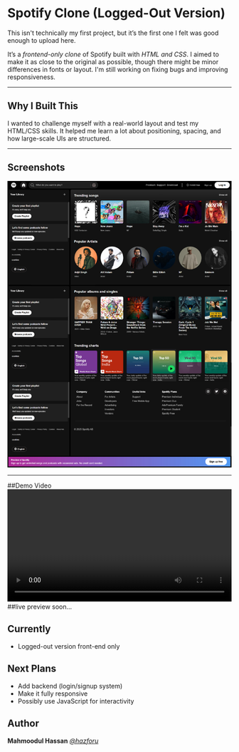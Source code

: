 # Spotify Clone (Logged-Out Version)

This isn't technically my first project, but it’s the first one I felt was good enough to upload here.

It’s a *frontend-only clone* of Spotify built with *HTML and CSS*. I aimed to make it as close to the original as possible, though there might be minor differences in fonts or layout. I'm still working on fixing bugs and improving responsiveness.

---
## Why I Built This

I wanted to challenge myself with a real-world layout and test my HTML/CSS skills. It helped me learn a lot about positioning, spacing, and how large-scale UIs are structured.

---

## Screenshots

![Preview](./pics/preview/preview.jpg)

---
##Demo Video
<video src="./pics/preview/demo.mp4" controls autoplay loop width="100%"></video>  
##live preview 
soon...
## Currently
- Logged-out version  front-end only

## Next Plans

- Add backend (login/signup system)  
- Make it fully responsive  
- Possibly use JavaScript for interactivity  


## Author
**Mahmoodul Hassan**
*[@hazforu](https://github.com/hazforu)*
